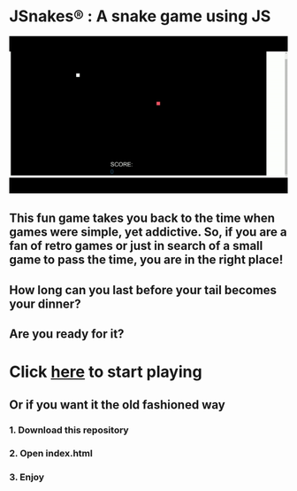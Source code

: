<h1>JSnakes® : A snake game using JS </h1>

![URL](https://github.com/ShankarNarayanan97/JSnakes/blob/master/ezgif-3-68afec052385.gif)


<h2>This fun game takes you back to the time when games were simple, yet addictive. So, if you are a fan of retro games or just in search of a small game to pass the time, you are in the right place!
</h2>


<h2>How long can you last before your tail becomes your dinner? </h2>
<h2>Are you ready for it?</h2>
 <h1> Click <a href="https://elastic-lewin-7663c3.netlify.app/">here</a> to start playing </h1>

<h2> Or if you want it the old fashioned way </h2>

<h3>1. Download this repository</h3>
<h3>2. Open index.html </h3>
<h3>3. Enjoy </h3>
